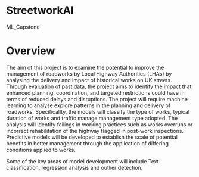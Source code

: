 # StreetworkAI
ML_Capstone
# Overview
The aim of this project is to examine the potential to improve the management of roadworks by Local Highway Authorities (LHAs) by analysing the delivery and impact of historical works on UK streets. Through evaluation of past data, the project aims to identify the impact that enhanced planning, coordination, and targeted restrictions could have in terms of reduced delays and disruptions.
The project will require machine learning to analyse explore patterns in the planning and delivery of roadworks.  Specificallty, the models will classify the type of works, typical duration of works and traffic manage management type adopted.  The analysis will identify failings in working practices such as works overruns or incorrect rehabilitation of the highway flagged in post-work inspections. 
Predictive models will be developed to establish the scale of potential benefits in better management through the application of differing conditions applied to works.  

Some of the key areas of  model development will include Text classification, regression analysis and outlier detection. 
